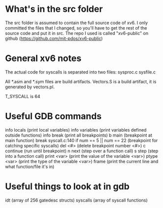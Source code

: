 # What's in the src folder
The src folder is assumed to contain the full source code of xv6.
I only committed the files that I changed, so you'll have to get the rest of the source code 
and put it in src.
The repo I used is called "xv6-public" on github (https://github.com/mit-pdos/xv6-public)

# General xv6 notes
The actual code for syscalls is separated into two files:
sysproc.c 
sysfile.c

All \*.asm and \*.sym files are build artifacts.
Vectors.S is a build artifact, it is generated by vectors.pl.

T_SYSCALL is 64

# Useful GDB commands

info locals (print local variables)
info variables (print variables defined outside functions)
info break (print all breakpoints)
b main (breakpoint at main function)
break syscall.c:140 if num == 5 || num == 22 (breakpoint for catching specific syscalls)
del \<#\> (delete breakpoint number \<#\>)
c continue (run until breakpoint)
n next (step over a function call)
s step (step into a function call)
print \<var\> (print the value of the variable \<var\>)
ptype \<var\> (print the type of the variable \<var\>)
frame (print the current line and what function/file it's in)


# Useful things to look at in gdb
idt (array of 256 gatedesc structs)
syscalls (array of syscall functions)
